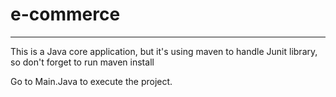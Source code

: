 # e-commerce
---

This is a Java core application, but it's using maven to handle Junit library, so don't forget to run maven install

Go to Main.Java to execute the project.